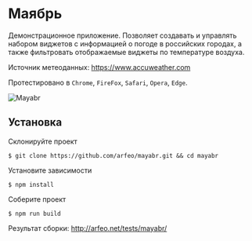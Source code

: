 # Маябрь

Демонстрационное приложение. Позволяет создавать и управлять набором виджетов с информацией о погоде в российских городах, а также фильтровать отображаемые виджеты по температуре воздуха.

Источник метеоданных: https://www.accuweather.com

Протестировано в `Chrome`, `FireFox`, `Safari`, `Opera`, `Edge`.

![Mayabr](http://arfeo.net/static/mayabr/mayabr.gif "Интерфейс приложения")

## Установка

Склонируйте проект

```
$ git clone https://github.com/arfeo/mayabr.git && cd mayabr
```

Установите зависимости

```
$ npm install
```

Соберите проект

```
$ npm run build
```

Результат сборки: http://arfeo.net/tests/mayabr/
